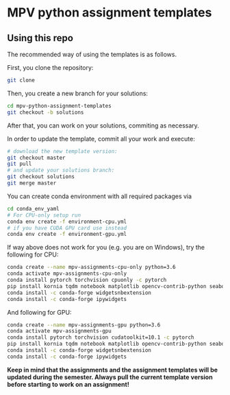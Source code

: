 # MPV python assignment templates
## Using this repo
The recommended way of using the templates is as follows.

First, you clone the repository:
```bash
git clone 
```

Then, you create a new branch for your solutions:
```bash
cd mpv-python-assignment-templates
git checkout -b solutions
```

After that, you can work on your solutions, commiting as necessary.

In order to update the template, commit all your work and execute:
```bash
# download the new template version:
git checkout master
git pull
# and update your solutions branch:
git checkout solutions
git merge master
```

You can create conda environment with all required packages via 

```bash
cd conda_env_yaml
# For CPU-only setup run
conda env create -f environment-cpu.yml
# if you have CUDA GPU card use instead
conda env create -f environment-gpu.yml
```

If way above does not work for you (e.g. you are on Windows), try the following for CPU:

```bash
conda create --name mpv-assignments-cpu-only python=3.6
conda activate mpv-assignments-cpu-only
conda install pytorch torchvision cpuonly -c pytorch
pip install kornia tqdm notebook matplotlib opencv-contrib-python seaborn tensorboard tensorboardX
conda install -c conda-forge widgetsnbextension
conda install -c conda-forge ipywidgets
```

And following for GPU:

```bash
conda create --name mpv-assignments-gpu python=3.6
conda activate mpv-assignments-gpu
conda install pytorch torchvision cudatoolkit=10.1 -c pytorch
pip install kornia tqdm notebook matplotlib opencv-contrib-python seaborn tensorboard tensorboardX
conda install -c conda-forge widgetsnbextension
conda install -c conda-forge ipywidgets
```

**Keep in mind that the assignments and the assignment templates will be updated during the semester.  Always pull the current template version before starting to work on an assignment!**
